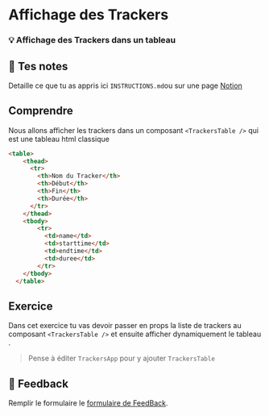 # Affichage des Trackers
### 💡 Affichage des Trackers dans un tableau

## 📝 Tes notes

Detaille ce que tu as appris ici `INSTRUCTIONS.md`ou sur une page [Notion](https://go.mikecodeur.com/course-notes-template)

## Comprendre

Nous allons afficher les trackers dans un composant `<TrackersTable />` qui est une tableau html classique 

```html
<table>
    <thead>
      <tr>
        <th>Nom du Tracker</th>
        <th>Début</th>
        <th>Fin</th>
        <th>Durée</th>
      </tr>
    </thead>
    <tbody>
        <tr>
          <td>name</td>
          <td>starttime</td>
          <td>endtime</td>
          <td>duree</td>
        </tr>
    </tbody>
  </table>
```

## Exercice

Dans cet exercice tu vas devoir passer en props la liste de trackers au composant `<TrackersTable />` et ensuite afficher dynamiquement le tableau .

> Pense à éditer `TrackersApp` pour y ajouter `TrackersTable`

## 🐜 Feedback

Remplir le formulaire le [formulaire de FeedBack](https://go.mikecodeur.com/cours-react-avis).